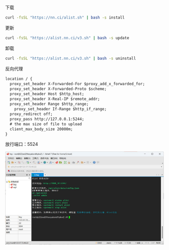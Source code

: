 下载

```sh
curl -fsSL "https://nn.ci/alist.sh" | bash -s install
```

更新

```sh
curl -fsSL "https://alist.nn.ci/v3.sh" | bash -s update
```

卸载

```sh
curl -fsSL "https://alist.nn.ci/v3.sh" | bash -s uninstall
```

反向代理

```
location / {
  proxy_set_header X-Forwarded-For $proxy_add_x_forwarded_for;
  proxy_set_header X-Forwarded-Proto $scheme;
  proxy_set_header Host $http_host;
  proxy_set_header X-Real-IP $remote_addr;
  proxy_set_header Range $http_range;
	proxy_set_header If-Range $http_if_range;
  proxy_redirect off;
  proxy_pass http://127.0.0.1:5244;
  # the max size of file to upload
  client_max_body_size 20000m;
}
```





放行端口：5524

![QQ截图20230305190010](Alist.assets/QQ%E6%88%AA%E5%9B%BE20230305190010.jpg)

